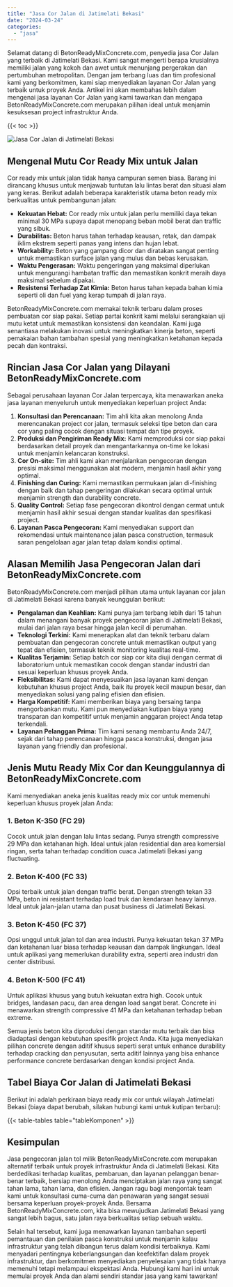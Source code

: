 ```yaml
---
title: "Jasa Cor Jalan di Jatimelati Bekasi"
date: "2024-03-24"
categories: 
  - "jasa"
---
```


Selamat datang di BetonReadyMixConcrete.com, penyedia jasa Cor Jalan yang terbaik di Jatimelati Bekasi. Kami sangat mengerti berapa krusialnya memiliki jalan yang kokoh dan awet untuk menunjang pergerakan dan pertumbuhan metropolitan. Dengan jam terbang luas dan tim profesional kami yang berkomitmen, kami siap menyediakan layanan Cor Jalan yang terbaik untuk proyek Anda. Artikel ini akan membahas lebih dalam mengenai jasa layanan Cor Jalan yang kami tawarkan dan mengapa BetonReadyMixConcrete.com merupakan pilihan ideal untuk menjamin kesuksesan project infrastruktur Anda.

{{< toc >}}

![Jasa Cor Jalan di Jatimelati Bekasi](https://betoncor8.github.io/cor/harga-beton-readymix-concrete%20(34).png)

## Mengenal Mutu Cor Ready Mix untuk Jalan

Cor ready mix untuk jalan tidak hanya campuran semen biasa. Barang ini dirancang khusus untuk menjawab tuntutan lalu lintas berat dan situasi alam yang keras. Berikut adalah beberapa karakteristik utama beton ready mix berkualitas untuk pembangunan jalan:

- **Kekuatan Hebat:** Cor ready mix untuk jalan perlu memiliki daya tekan minimal 30 MPa supaya dapat menopang beban mobil berat dan traffic yang sibuk.
- **Durabilitas:** Beton harus tahan terhadap keausan, retak, dan dampak iklim ekstrem seperti panas yang intens dan hujan lebat.
- **Workability:** Beton yang gampang dicor dan diratakan sangat penting untuk memastikan surface jalan yang mulus dan bebas kerusakan.
- **Waktu Pengerasan:** Waktu pengeringan yang maksimal diperlukan untuk mengurangi hambatan traffic dan memastikan konkrit meraih daya maksimal sebelum dipakai.
- **Resistensi Terhadap Zat Kimia:** Beton harus tahan kepada bahan kimia seperti oli dan fuel yang kerap tumpah di jalan raya.

BetonReadyMixConcrete.com memakai teknik terbaru dalam proses pembuatan cor siap pakai. Setiap partai konkrit kami melalui serangkaian uji mutu ketat untuk memastikan konsistensi dan keandalan. Kami juga senantiasa melakukan inovasi untuk meningkatkan kinerja beton, seperti pemakaian bahan tambahan spesial yang meningkatkan ketahanan kepada pecah dan kontraksi.

## Rincian Jasa Cor Jalan yang Dilayani BetonReadyMixConcrete.com

Sebagai perusahaan layanan Cor Jalan terpercaya, kita menawarkan aneka jasa layanan menyeluruh untuk menyediakan keperluan project Anda:

1. **Konsultasi dan Perencanaan:** Tim ahli kita akan menolong Anda merencanakan project cor jalan, termasuk seleksi tipe beton dan cara cor yang paling cocok dengan situasi tempat dan tipe proyek.
2. **Produksi dan Pengiriman Ready Mix:** Kami memproduksi cor siap pakai berdasarkan detail proyek dan mengantarkannya on-time ke lokasi untuk menjamin kelancaran konstruksi.
3. **Cor On-site:** Tim ahli kami akan menjalankan pengecoran dengan presisi maksimal menggunakan alat modern, menjamin hasil akhir yang optimal.
4. **Finishing dan Curing:** Kami memastikan permukaan jalan di-finishing dengan baik dan tahap pengeringan dilakukan secara optimal untuk menjamin strength dan durability concrete.
5. **Quality Control:** Setiap fase pengecoran dikontrol dengan cermat untuk menjamin hasil akhir sesuai dengan standar kualitas dan spesifikasi project.
6. **Layanan Pasca Pengecoran:** Kami menyediakan support dan rekomendasi untuk maintenance jalan pasca construction, termasuk saran pengelolaan agar jalan tetap dalam kondisi optimal.

## Alasan Memilih Jasa Pengecoran Jalan dari BetonReadyMixConcrete.com

BetonReadyMixConcrete.com menjadi pilihan utama untuk layanan cor jalan di Jatimelati Bekasi karena banyak keunggulan berikut:

- **Pengalaman dan Keahlian:** Kami punya jam terbang lebih dari 15 tahun dalam menangani banyak proyek pengecoran jalan di Jatimelati Bekasi, mulai dari jalan raya besar hingga jalan kecil di perumahan.
- **Teknologi Terkini:** Kami menerapkan alat dan teknik terbaru dalam pembuatan dan pengecoran concrete untuk memastikan output yang tepat dan efisien, termasuk teknik monitoring kualitas real-time.
- **Kualitas Terjamin:** Setiap batch cor siap cor kita diuji dengan cermat di laboratorium untuk memastikan cocok dengan standar industri dan sesuai keperluan khusus proyek Anda.
- **Fleksibilitas:** Kami dapat menyesuaikan jasa layanan kami dengan kebutuhan khusus project Anda, baik itu proyek kecil maupun besar, dan menyediakan solusi yang paling efisien dan efisien.
- **Harga Kompetitif:** Kami memberikan biaya yang bersaing tanpa mengorbankan mutu. Kami pun menyediakan kutipan biaya yang transparan dan kompetitif untuk menjamin anggaran project Anda tetap terkendali.
- **Layanan Pelanggan Prima:** Tim kami senang membantu Anda 24/7, sejak dari tahap perencanaan hingga pasca konstruksi, dengan jasa layanan yang friendly dan profesional.

## Jenis Mutu Ready Mix Cor dan Keunggulannya di BetonReadyMixConcrete.com

Kami menyediakan aneka jenis kualitas ready mix cor untuk memenuhi keperluan khusus proyek jalan Anda:

### 1\. Beton K-350 (FC 29)

Cocok untuk jalan dengan lalu lintas sedang. Punya strength compressive 29 MPa dan ketahanan high. Ideal untuk jalan residential dan area komersial ringan, serta tahan terhadap condition cuaca Jatimelati Bekasi yang fluctuating.

### 2\. Beton K-400 (FC 33)

Opsi terbaik untuk jalan dengan traffic berat. Dengan strength tekan 33 MPa, beton ini resistant terhadap load truk dan kendaraan heavy lainnya. Ideal untuk jalan-jalan utama dan pusat business di Jatimelati Bekasi.

### 3\. Beton K-450 (FC 37)

Opsi unggul untuk jalan tol dan area industri. Punya kekuatan tekan 37 MPa dan ketahanan luar biasa terhadap keausan dan dampak lingkungan. Ideal untuk aplikasi yang memerlukan durability extra, seperti area industri dan center distribusi.

### 4\. Beton K-500 (FC 41)

Untuk aplikasi khusus yang butuh kekuatan extra high. Cocok untuk bridges, landasan pacu, dan area dengan load sangat berat. Concrete ini menawarkan strength compressive 41 MPa dan ketahanan terhadap beban extreme.

Semua jenis beton kita diproduksi dengan standar mutu terbaik dan bisa diadaptasi dengan kebutuhan spesifik project Anda. Kita juga menyediakan pilihan concrete dengan aditif khusus seperti serat untuk enhance durability terhadap cracking dan penyusutan, serta aditif lainnya yang bisa enhance performance concrete berdasarkan dengan kondisi project Anda.

## Tabel Biaya Cor Jalan di Jatimelati Bekasi

Berikut ini adalah perkiraan biaya ready mix cor untuk wilayah Jatimelati Bekasi (biaya dapat berubah, silakan hubungi kami untuk kutipan terbaru):

{{< table-tables table="tableKomponen" >}}

## Kesimpulan

Jasa pengecoran jalan tol milik BetonReadyMixConcrete.com merupakan alternatif terbaik untuk proyek infrastruktur Anda di Jatimelati Bekasi. Kita berdedikasi terhadap kualitas, pembaruan, dan layanan pelanggan benar-benar terbaik, bersiap menolong Anda menciptakan jalan raya yang sangat tahan lama, tahan lama, dan efisien. Jangan ragu bagi mengontak team kami untuk konsultasi cuma-cuma dan penawaran yang sangat sesuai bersama keperluan proyek-proyek Anda. Bersama BetonReadyMixConcrete.com, kita bisa mewujudkan Jatimelati Bekasi yang sangat lebih bagus, satu jalan raya berkualitas setiap sebuah waktu.

Selain hal tersebut, kami juga menawarkan layanan tambahan seperti pemantauan dan penilaian pasca konstruksi untuk menjamin kalau infrastruktur yang telah dibangun terus dalam kondisi terbaiknya. Kami menyadari pentingnya keberlangsungan dan keefektifan dalam proyek infrastruktur, dan berkomitmen menyediakan penyelesaian yang tidak hanya memenuhi tetapi melampaui ekspektasi Anda. Hubungi kami hari ini untuk memulai proyek Anda dan alami sendiri standar jasa yang kami tawarkan!
